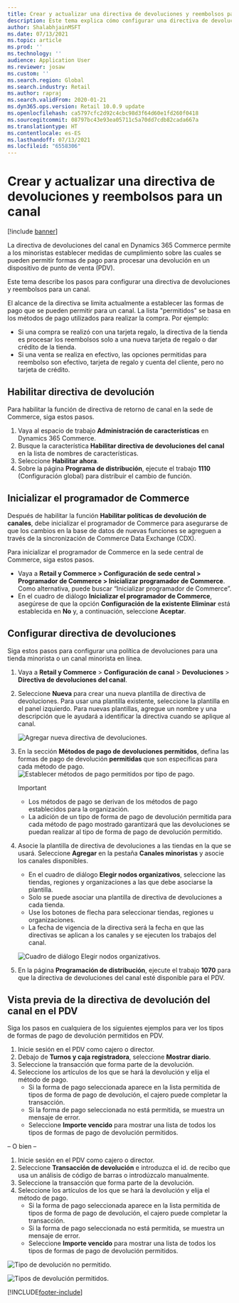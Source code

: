 ```yaml
---
title: Crear y actualizar una directiva de devoluciones y reembolsos para un canal
description: Este tema explica cómo configurar una directiva de devoluciones y reembolsos para un canal.
author: ShalabhjainMSFT
ms.date: 07/13/2021
ms.topic: article
ms.prod: ''
ms.technology: ''
audience: Application User
ms.reviewer: josaw
ms.custom: ''
ms.search.region: Global
ms.search.industry: Retail
ms.author: rapraj
ms.search.validFrom: 2020-01-21
ms.dyn365.ops.version: Retail 10.0.9 update
ms.openlocfilehash: ca5797cfc2d92c4cbc98d3f64d60e1fd260f0418
ms.sourcegitcommit: 08797bc43e93ea05711c5a70dd7cdb82cada667a
ms.translationtype: HT
ms.contentlocale: es-ES
ms.lasthandoff: 07/13/2021
ms.locfileid: "6558306"
---
```

# <a name="create-and-update-a-returns-and-refunds-policy-for-a-channel"></a>Crear y actualizar una directiva de devoluciones y reembolsos para un canal

[!include [banner](includes/banner.md)]

La directiva de devoluciones del canal en Dynamics 365 Commerce permite a los minoristas establecer medidas de cumplimiento sobre las cuales se pueden permitir formas de pago para procesar una devolución en un dispositivo de punto de venta (PDV).  

Este tema describe los pasos para configurar una directiva de devoluciones y reembolsos para un canal.

El alcance de la directiva se limita actualmente a establecer las formas de pago que se pueden permitir para un canal. La lista "permitidos" se basa en los métodos de pago utilizados para realizar la compra. Por ejemplo:

- Si una compra se realizó con una tarjeta regalo, la directiva de la tienda es procesar los reembolsos solo a una nueva tarjeta de regalo o dar crédito de la tienda. 
- Si una venta se realiza en efectivo, las opciones permitidas para reembolso son efectivo, tarjeta de regalo y cuenta del cliente, pero no tarjeta de crédito. 

## <a name="enable-return-policy"></a>Habilitar directiva de devolución

Para habilitar la función de directiva de retorno de canal en la sede de Commerce, siga estos pasos.

1. Vaya al espacio de trabajo **Administración de características** en Dynamics 365 Commerce.
1. Busque la característica **Habilitar directiva de devoluciones del canal** en la lista de nombres de características.
1. Seleccione **Habilitar ahora**.
1. Sobre la página **Programa de distribución**, ejecute el trabajo **1110** (Configuración global) para distribuir el cambio de función.

## <a name="initialize-the-commerce-scheduler"></a>Inicializar el programador de Commerce

Después de habilitar la función **Habilitar políticas de devolución de canales**, debe inicializar el programador de Commerce para asegurarse de que los cambios en la base de datos de nuevas funciones se agreguen a través de la sincronización de Commerce Data Exchange (CDX). 

Para inicializar el programador de Commerce en la sede central de Commerce, siga estos pasos.

- Vaya a **Retail y Commerce \> Configuración de sede central \> Programador de Commerce \> Inicializar programador de Commerce**. Como alternativa, puede buscar “Inicializar programador de Commerce”.
- En el cuadro de diálogo **Inicializar el programador de Commerce**, asegúrese de que la opción **Configuración de la existente Eliminar** está establecida en **No** y, a continuación, seleccione **Aceptar**.

## <a name="configure-return-policy"></a>Configurar directiva de devoluciones

Siga estos pasos para configurar una política de devoluciones para una tienda minorista o un canal minorista en línea.

1. Vaya a **Retail y Commerce** \> **Configuración de canal** \> **Devoluciones** \> **Directiva de devoluciones del canal**.

1. Seleccione **Nueva** para crear una nueva plantilla de directiva de devoluciones. Para usar una plantilla existente, seleccione la plantilla en el panel izquierdo. Para nuevas plantillas, agregue un nombre y una descripción que le ayudará a identificar la directiva cuando se aplique al canal.

   ![Agregar nueva directiva de devoluciones.](media/Return-policy-page1.png)
     
   
1. En la sección **Métodos de pago de devoluciones permitidos**, defina las formas de pago de devolución **permitidas** que son específicas para cada método de pago.
   ![Establecer métodos de pago permitidos por tipo de pago.](media/Return-policy-page2.png)
   
    > [!IMPORTANT]
    > - Los métodos de pago se derivan de los métodos de pago establecidos para la organización.
    > - La adición de un tipo de forma de pago de devolución permitida para cada método de pago mostrado garantizará que las devoluciones se puedan realizar al tipo de forma de pago de devolución permitido.
    
1. Asocie la plantilla de directiva de devoluciones a las tiendas en la que se usará. Seleccione **Agregar** en la pestaña **Canales minoristas** y asocie los canales disponibles. 

    - En el cuadro de diálogo **Elegir nodos organizativos**, seleccione las tiendas, regiones y organizaciones a las que debe asociarse la plantilla.
    - Solo se puede asociar una plantilla de directiva de devoluciones a cada tienda.
    - Use los botones de flecha para seleccionar tiendas, regiones u organizaciones.
    - La fecha de vigencia de la directiva será la fecha en que las directivas se aplican a los canales y se ejecuten los trabajos del canal. 

    ![Cuadro de diálogo Elegir nodos organizativos.](media/Return-policy-page3.png)

1. En la página **Programación de distribución**, ejecute el trabajo **1070** para que la directiva de devoluciones del canal esté disponible para el PDV.

## <a name="preview-the-channel-return-policy-in-the-pos"></a>Vista previa de la directiva de devolución del canal en el PDV

Siga los pasos en cualquiera de los siguientes ejemplos para ver los tipos de formas de pago de devolución permitidos en PDV.

1. Inicie sesión en el PDV como cajero o director.
1. Debajo de **Turnos y caja registradora**, seleccione **Mostrar diario**.
1. Seleccione la transacción que forma parte de la devolución. 
1. Seleccione los artículos de los que se hará la devolución y elija el método de pago.  
    - Si la forma de pago seleccionada aparece en la lista permitida de tipos de forma de pago de devolución, el cajero puede completar la transacción.
    - Si la forma de pago seleccionada no está permitida, se muestra un mensaje de error.
    - Seleccione **Importe vencido** para mostrar una lista de todos los tipos de formas de pago de devolución permitidos.

– O bien –

1. Inicie sesión en el PDV como cajero o director.
1. Seleccione **Transacción de devolución** e introduzca el id. de recibo que usa un análisis de código de barras o introdúzcalo manualmente. 
1. Seleccione la transacción que forma parte de la devolución. 
1. Seleccione los artículos de los que se hará la devolución y elija el método de pago.  
    - Si la forma de pago seleccionada aparece en la lista permitida de tipos de forma de pago de devolución, el cajero puede completar la transacción.
    - Si la forma de pago seleccionada no está permitida, se muestra un mensaje de error.
    - Seleccione **Importe vencido** para mostrar una lista de todos los tipos de formas de pago de devolución permitidos.

![Tipo de devolución no permitido.](media/Return-policy-page6.png)



![Tipos de devolución permitidos.](media/Return-policy-page5.png)


[!INCLUDE[footer-include](../includes/footer-banner.md)]
